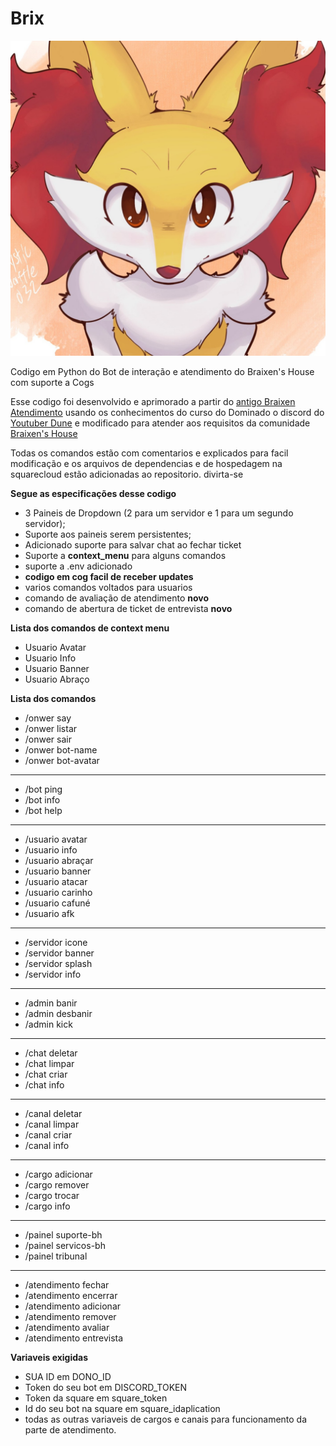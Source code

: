 # Brix

![bot image](img/Brix%20Braixen.png)


Codigo em Python do Bot de interação e atendimento do Braixen's House com suporte a Cogs

Esse codigo foi desenvolvido e aprimorado a partir do [antigo Braixen Atendimento](https://github.com/O-Braixen/Braixen-Atendimento) usando os conhecimentos do curso do Dominado o discord do [Youtuber Dune](https://www.youtube.com/@DuneDiscord) e modificado para atender aos requisitos da comunidade [Braixen's House](https://discord.gg/ZRHwWydQFu)

Todas os comandos estão com comentarios e explicados para facil modificação e os arquivos de dependencias e de hospedagem na squarecloud estão adicionadas ao repositorio. divirta-se

**Segue as especificações desse codigo**

 - 3 Paineis de Dropdown (2 para um servidor e 1 para um segundo servidor);
 - Suporte aos paineis serem persistentes;
 - Adicionado suporte para salvar chat ao fechar ticket
 - Suporte a **context_menu** para alguns comandos
 - suporte a .env adicionado
 - **codigo em cog facil de receber updates**
 - varios comandos voltados para usuarios
 - comando de avaliação de atendimento **novo**
 - comando de abertura de ticket de entrevista **novo**

**Lista dos comandos de context menu**
 - Usuario Avatar
 - Usuario Info
 - Usuario Banner
 - Usuario Abraço

**Lista dos comandos**

- /onwer say
- /onwer listar
- /onwer sair
- /onwer bot-name
- /onwer bot-avatar
---------------------------
- /bot ping
- /bot info
- /bot help
---------------------------
- /usuario avatar
- /usuario info
- /usuario abraçar
- /usuario banner
- /usuario atacar
- /usuario carinho
- /usuario cafuné
- /usuario afk
---------------------------
- /servidor icone
- /servidor banner
- /servidor splash
- /servidor info
---------------------------
- /admin banir 
- /admin desbanir 
- /admin kick 
---------------------------
- /chat deletar 
- /chat limpar 
- /chat criar 
- /chat info
---------------------------
- /canal deletar 
- /canal limpar 
- /canal criar 
- /canal info
---------------------------
- /cargo adicionar 
- /cargo remover 
- /cargo trocar 
- /cargo info
---------------------------
- /painel suporte-bh
- /painel servicos-bh
- /painel tribunal
---------------------------
- /atendimento fechar
- /atendimento encerrar
- /atendimento adicionar
- /atendimento remover
- /atendimento avaliar
- /atendimento entrevista


**Variaveis exigidas**

- SUA ID em DONO_ID
- Token do seu bot em DISCORD_TOKEN
- Token da square em square_token
- Id do seu bot na square em square_idaplication
- todas as outras variaveis de cargos e canais para funcionamento da parte de atendimento.
